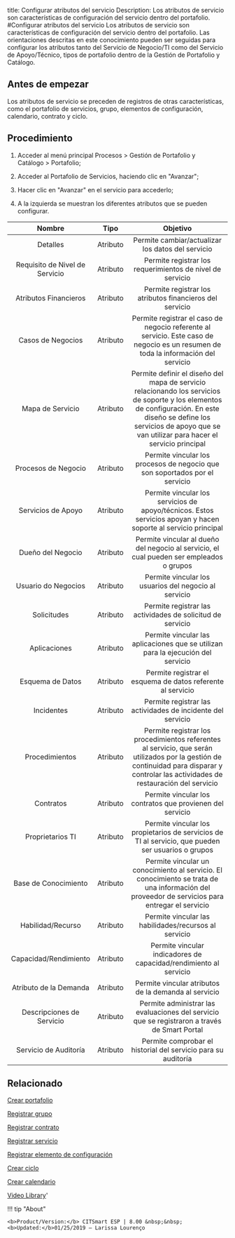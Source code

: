 title:  Configurar atributos del servicio 
Description: Los atributos de servicio son características de configuración del servicio dentro del portafolio.
#Configurar atributos del servicio
Los atributos de servicio son características de configuración del servicio dentro del portafolio.
Las orientaciones descritas en este conocimiento pueden ser seguidas para configurar los atributos tanto del Servicio de Negocio/TI como del Servicio de Apoyo/Técnico, tipos de portafolio dentro de la Gestión de Portafolio y Catálogo.

Antes de empezar
----------------

Los atributos de servicio se preceden de registros de otras características,
como el portafolio de servicios, grupo, elementos de configuración, calendario,
contrato y ciclo.

Procedimiento
-------------

1.  Acceder al menú principal Procesos \> Gestión de Portafolio y Catálogo \>
    Portafolio;

2.  Acceder al Portafolio de Servicios, haciendo clic en "Avanzar";

3.  Hacer clic en "Avanzar" en el servicio para accederlo;

4.  A la izquierda se muestran los diferentes atributos que se pueden
    configurar.

|           **Nombre**           | **Tipo** |                                                                                                         **Objetivo**                                                                                                        |
|:------------------------------:|:--------:|:---------------------------------------------------------------------------------------------------------------------------------------------------------------------------------------------------------------------------:|
|            Detalles            | Atributo |                                                                                      Permite cambiar/actualizar los datos del servicio                                                                                      |
| Requisito de Nivel de Servicio | Atributo |                                                                                  Permite registrar los requerimientos de nivel de servicio                                                                                  |
|      Atributos Financieros     | Atributo |                                                                                   Permite registrar los atributos financieros del servicio                                                                                  |
|        Casos de Negocios       | Atributo |                                              Permite registrar el caso de negocio referente al servicio. Este caso de negocio es un resumen de toda la información del servicio                                             |
|        Mapa de Servicio        | Atributo | Permite definir el diseño del mapa de servicio relacionando los servicios de soporte y los elementos de configuración. En este diseño se define los servicios de apoyo que se van utilizar para hacer el servicio principal |
|       Procesos de Negocio      | Atributo |                                                                         Permite vincular los procesos de negocio que son soportados por el servicio                                                                         |
|       Servicios de Apoyo       | Atributo |                                                        Permite vincular los servicios de apoyo/técnicos. Estos servicios apoyan y hacen soporte al servicio principal                                                       |
|        Dueño del Negocio       | Atributo |                                                                   Permite vincular al dueño del negocio al servicio, el cual pueden ser empleados o grupos                                                                  |
|       Usuario do Negocios      | Atributo |                                                                                    Permite vincular los usuarios del negocio al servicio                                                                                    |
|           Solicitudes          | Atributo |                                                                                  Permite registrar las actividades de solicitud de servicio                                                                                 |
|          Aplicaciones          | Atributo |                                                                       Permite vincular las aplicaciones que se utilizan para la ejecución del servicio                                                                      |
|        Esquema de Datos        | Atributo |                                                                                 Permite registrar el esquema de datos referente al servicio                                                                                 |
|           Incidentes           | Atributo |                                                                                 Permite registrar las actividades de incidente del servicio                                                                                 |
|         Procedimientos         | Atributo |                    Permite registrar los procedimientos referentes al servicio, que serán utilizados por la gestión de continuidad para disparar y controlar las actividades de restauración del servicio                   |
|            Contratos           | Atributo |                                                                                  Permite vincular los contratos que provienen del servicio                                                                                  |
|        Proprietarios TI        | Atributo |                                                              Permite vincular los propietarios de servicios de TI al servicio, que pueden ser usuarios o grupos                                                             |
|      Base de Conocimiento      | Atributo |                                        Permite vincular un conocimiento al servicio. El conocimiento se trata de una información del proveedor de servicios para entregar el servicio                                       |
|        Habilidad/Recurso       | Atributo |                                                                                    Permite vincular las habilidades/recursos al servicio                                                                                    |
|      Capacidad/Rendimiento     | Atributo |                                                                              Permite vincular indicadores de capacidad/rendimiento al servicio                                                                              |
|     Atributo de la Demanda     | Atributo |                                                                                     Permite vincular atributos de la demanda al servicio                                                                                    |
|    Descripciones de Servicio   | Atributo |                                                                Permite administrar las evaluaciones del servicio que se registraron a través de Smart Portal                                                                |
|      Servicio de Auditoría     | Atributo |                                                                                Permite comprobar el historial del servicio para su auditoría                                                                                |


Relacionado
---------------

[Crear portafolio](/es-es/citsmart-esp-8/processes/portfolio-and-catalog/use/create-the-portfolio.html)

[Registrar grupo](/es-es/citsmart-esp-8/initial-settings/access-settings/user/register-groups.html)

[Registrar contrato](/es-es/citsmart-esp-8/additional-features/contract-management/use/register-contract.html)

[Registrar servicio](/es-es/citsmart-esp-8/processes/portfolio-and-catalog/use/register-a-service.html)

[Registrar elemento de configuración](/es-es/citsmart-esp-8/processes/configuration/use/register-CI.html)

[Crear ciclo](/es-es/citsmart-esp-8/platform-administration/time/create-cycle.html)

[Crear calendario](/es-es/citsmart-esp-8/platform-administration/time/create-calendar.html)

<i class='fa fa-youtube-play  fa-2x' style='color:#97ce17;vertical-align: middle;'> </i> [Video Library](https://www.youtube.com/playlist?list=PLB5qK2uzf2RNtQcs0TnUp_O20VqF2A9yL)'

!!! tip "About"

    <b>Product/Version:</b> CITSmart ESP | 8.00 &nbsp;&nbsp;
    <b>Updated:</b>01/25/2019 – Larissa Lourenço
